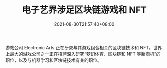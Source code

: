 ﻿---
title: "电子艺界涉足区块链游戏和 NFT"
date: 2021-08-30T21:57:40+08:00
lastmod: 2021-08-30T16:45:40+08:00
draft: false
authors: ["Timekeeper"]
description: "游戏公司 Electronic Arts 正在研究与其游戏组合相关的区块链技术和 NFT。世界上最大的游戏公司之一正在招聘深入研究“梦幻体育、区块链和 NFT 等新商机”的职位，以及与机器学习和区块链技术有关的职位。"
featuredImage: "electronic-arts-dipping-toes-into-blockchain-games-and-nfts.png"
tags: ["Virtual World","虚拟世界","Play to Earn"]
categories: ["news"]
news: ["虚拟世界"]
weight: 
lightgallery: true
pinned: false
recommend: false
recommend1: false
---

游戏公司 Electronic Arts 正在研究与其游戏组合相关的区块链技术和 NFT。世界上最大的游戏公司之一正在招聘深入研究“梦幻体育、区块链和 NFT 等新商机”的职位，以及与机器学习和区块链技术有关的职位。

<!--more-->

